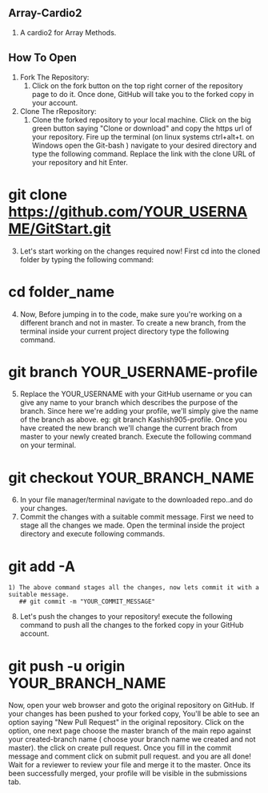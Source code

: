 ## Array-Cardio2

1) A cardio2 for Array Methods.

## How To Open
1) Fork The Repository:
    1) Click on the fork button on the top right corner of the repository page to do it. Once done, GitHub will take you to the forked copy in your account.
2) Clone The rRepository:
    1) Clone the forked repository to your local machine. Click on the big green button saying "Clone or download" and copy the https url of your repository. Fire up the terminal (on linux systems ctrl+alt+t. on Windows open the Git-bash ) navigate to your desired directory and type the following command. Replace the link with the clone URL of your repository and hit Enter.
 # git clone https://github.com/YOUR_USERNAME/GitStart.git
3) Let's start working on the changes required now! First cd into the cloned folder by typing the following command:
 # cd  folder_name
4) Now, Before jumping in to the code, make sure you're working on a different branch and not in master. To create a new branch, from the terminal inside your current project directory type the following command.
# git branch YOUR_USERNAME-profile
5) Replace the YOUR_USERNAME with your GitHub username or you can give any name to your branch which describes the purpose of the branch. Since here we're adding your profile, we'll simply give the name of the branch as above. eg: git branch Kashish905-profile. Once you have created the new branch we'll change the current brach from master to your newly created branch. Execute the following command on your terminal.
 # git checkout YOUR_BRANCH_NAME
6) In your  file manager/terminal navigate to the downloaded repo..and do your changes.
7) Commit the changes with a suitable commit message. First we need to stage all the changes we made. Open the terminal inside the project directory and execute following commands.
 # git add -A
    1) The above command stages all the changes, now lets commit it with a suitable message.
       ## git commit -m "YOUR_COMMIT_MESSAGE"
8) Let's push the changes to your repository! execute the following command to push all the changes to the forked copy in your GitHub account.
 # git push -u origin YOUR_BRANCH_NAME

Now, open your web browser and goto the original repository on GitHub. If your changes has been pushed to your forked copy, You'll be able to see an option saying "New Pull Request" in the original repository. Click on the option, one next page choose the master branch of the main repo against your created-branch name ( choose your branch name we created and not master). the click on create pull request. Once you fill in the commit message and comment click on submit pull request.
and you are all done!  Wait for a reviewer to review your file and merge it to the master. Once its been successfully merged, your profile will be visible in the submissions tab. 

